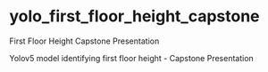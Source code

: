 # yolo_first_floor_height_capstone
First Floor Height Capstone Presentation

Yolov5 model identifying first floor height - Capstone Presentation

